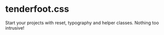 tenderfoot.css
==============

Start your projects with reset, typography and helper classes.  Nothing too intrusive!
